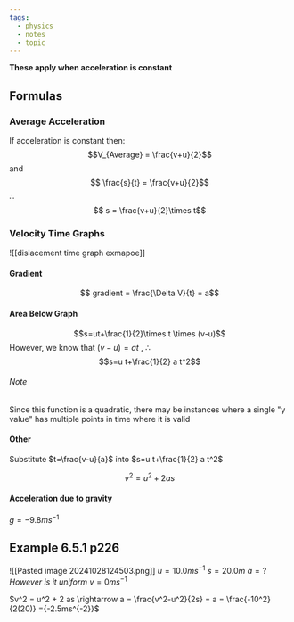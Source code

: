 ```yaml
---
tags:
  - physics
  - notes
  - topic
---
```

**These apply when acceleration is constant**

## Formulas
### Average Acceleration
If acceleration is constant then:
$$V_{Average} = \frac{v+u}{2}$$ and
$$ \frac{s}{t} = \frac{v+u}{2}$$
$\therefore$ 
$$ s = \frac{v+u}{2}\times t$$

### Velocity Time Graphs

![[dislacement time graph exmapoe]]

#### Gradient
$$ gradient = \frac{\Delta V}{t} = a$$
#### Area Below Graph
$$s=ut+\frac{1}{2}\times t \times (v-u)$$ However, we know that $(v-u) = at$ , $\therefore$ 
$$s=u t+\frac{1}{2}  a  t^2$$
###### Note
Since this function is a quadratic, there may be instances where a single "y value" has multiple points in time where it is valid


#### Other
Substitute $t=\frac{v-u}{a}$ into $s=u t+\frac{1}{2}  a  t^2$

$$v^2 = u^2 + 2as$$  

#### Acceleration due to gravity 
$g = -9.8ms^{-1}$ 


## Example 6.5.1 p226
![[Pasted image 20241028124503.png]]
$u = 10.0ms^{-1}$
$s = 20.0m$
$a=?$ 
*However is it uniform*
$v = 0ms^{-1}$ 

$v^2 = u^2 + 2 as \rightarrow a = \frac{v^2-u^2}{2s} = a = \frac{-10^2}{2(20)} ={-2.5ms^{-2}}$   
